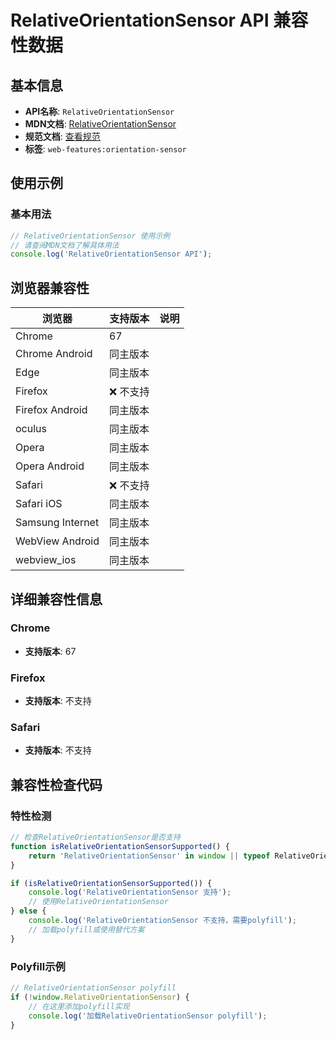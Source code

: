 # RelativeOrientationSensor API 兼容性数据

## 基本信息

- **API名称**: `RelativeOrientationSensor`
- **MDN文档**: [RelativeOrientationSensor](https://developer.mozilla.org/docs/Web/API/RelativeOrientationSensor)
- **规范文档**: [查看规范](https://w3c.github.io/orientation-sensor/#relativeorientationsensor-interface)
- **标签**: `web-features:orientation-sensor`

## 使用示例

### 基本用法

```javascript
// RelativeOrientationSensor 使用示例
// 请查阅MDN文档了解具体用法
console.log('RelativeOrientationSensor API');
```

## 浏览器兼容性

| 浏览器 | 支持版本 | 说明 |
|--------|----------|------|
| Chrome | 67 |  |
| Chrome Android | 同主版本 |  |
| Edge | 同主版本 |  |
| Firefox | ❌ 不支持 |  |
| Firefox Android | 同主版本 |  |
| oculus | 同主版本 |  |
| Opera | 同主版本 |  |
| Opera Android | 同主版本 |  |
| Safari | ❌ 不支持 |  |
| Safari iOS | 同主版本 |  |
| Samsung Internet | 同主版本 |  |
| WebView Android | 同主版本 |  |
| webview_ios | 同主版本 |  |

## 详细兼容性信息

### Chrome

- **支持版本**: 67

### Firefox

- **支持版本**: 不支持

### Safari

- **支持版本**: 不支持

## 兼容性检查代码

### 特性检测

```javascript
// 检查RelativeOrientationSensor是否支持
function isRelativeOrientationSensorSupported() {
    return 'RelativeOrientationSensor' in window || typeof RelativeOrientationSensor !== 'undefined';
}

if (isRelativeOrientationSensorSupported()) {
    console.log('RelativeOrientationSensor 支持');
    // 使用RelativeOrientationSensor
} else {
    console.log('RelativeOrientationSensor 不支持，需要polyfill');
    // 加载polyfill或使用替代方案
}
```

### Polyfill示例

```javascript
// RelativeOrientationSensor polyfill
if (!window.RelativeOrientationSensor) {
    // 在这里添加polyfill实现
    console.log('加载RelativeOrientationSensor polyfill');
}
```

